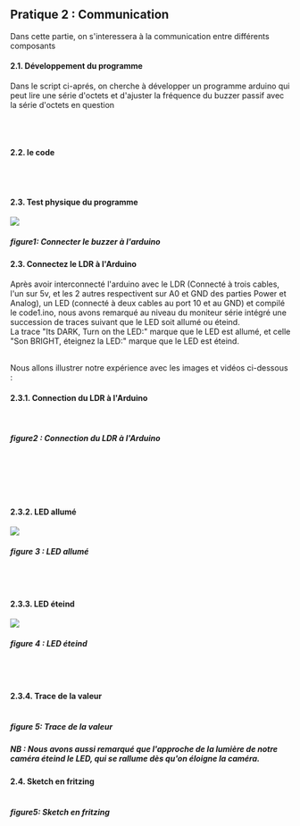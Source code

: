 <b><h2>Pratique 2 : Communication </h2></b>
<p>Dans cette partie, on s'interessera à la communication entre différents composants</p>
<h4>2.1. Développement du programme</h4>
<p>Dans le script ci-aprés, on cherche à développer un programme arduino qui peut lire une série d'octets et d'ajuster la fréquence du buzzer passif avec la série d'octets en question</p>
<br></br>
<h4>2.2. le code</h4>

<br/><br/>

<h4>2.3. Test physique du programme</h4>

<img src="https://github.com/institut-galilee/2020-smart-box/blob/master/lab/2/report/2/buzzerPassif.jpg"/>
 
 <h5>figure1: Connecter le buzzer à l'arduino</h5>
 
 <h4>2.3. Connectez le LDR à l'Arduino</h4>
 
 <p> Après avoir interconnecté l'arduino avec le LDR (Connecté à trois cables, l'un sur 5v, et les 2 autres respectivent sur A0 et GND des parties Power et Analog), un LED (connecté à deux cables au port 10 et au GND) et compilé le code1.ino, nous avons remarqué au niveau du moniteur série intégré une succession de traces suivant que le LED soit allumé ou éteind.<br/>
La trace "Its DARK, Turn on the LED:" marque que le LED est allumé, et celle "Son BRIGHT, éteignez la LED:" marque que le LED est éteind.</p><br/>
Nous allons illustrer notre expérience avec les images et vidéos ci-dessous : <br/>

 <h4>2.3.1. Connection du LDR à l'Arduino</h4>
<img src=""/> <br/><br/>
<h5> figure2 : Connection du LDR à l'Arduino <h5/> <br/><br/>
 <br></br>
 <h4>2.3.2. LED allumé</h4>
 <img src="https://github.com/institut-galilee/2020-smart-box/blob/master/lab/2/report/2/LED%20allum%C3%A9.jpg"/>
<h5>figure 3 : LED allumé</h5> <br/><br/>

<h4>2.3.3. LED éteind</h4>
<img src="https://github.com/institut-galilee/2020-smart-box/blob/master/lab/2/report/2/LED%20eteind.jpg"/>
<h5>figure 4 : LED éteind</h5> <br/><br/>
 
 <h4>2.3.4. Trace de la valeur</h4>
 <img src=""/>
 <h5>figure 5: Trace de la valeur<h5/>
 
 <P> NB : Nous avons aussi remarqué que l'approche de la lumière de notre caméra éteind le LED, qui se rallume dès qu'on éloigne la caméra.</P>
 
 <h4>2.4. Sketch en fritzing</h4>
 <img src=""/>
<P> <P/>
 <h5> figure5: Sketch en fritzing <h5/>
